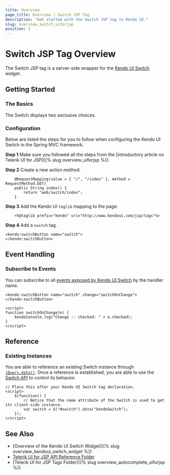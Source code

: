 ```yaml
---
title: Overview
page_title: Overview | Switch JSP Tag
description: "Get started with the Switch JSP tag in Kendo UI."
slug: overview_switch_uiforjsp
position: 1
---
```


# Switch JSP Tag Overview

The Switch JSP tag is a server-side wrapper for the [Kendo UI Switch](/api/javascript/ui/switch) widget.

## Getting Started

### The Basics

The Switch displays two exclusive choices.

### Configuration

Below are listed the steps for you to follow when configuring the Kendo UI Switch in the Spring MVC framework.

**Step 1** Make sure you followed all the steps from the [introductory article on Telerik UI for JSP]({% slug overview_uiforjsp %}).

**Step 2** Create a new action method.



        @RequestMapping(value = { "/", "/index" }, method = RequestMethod.GET)
        public String index() {
            return "web/switch/index";
        }

**Step 3** Add the Kendo UI `taglib` mapping to the page.



        <%@taglib prefix="kendo" uri="http://www.kendoui.com/jsp/tags"%>

**Step 4** Add a `switch` tag.



    <kendo:switchButton name="switch">
    </kendo:switchButton>

## Event Handling

### Subscribe to Events

You can subscribe to all [events exposed by Kendo UI Switch](/api/javascript/ui/switch#events) by the handler name.



    <kendo:switchButton name="switch" change="switchOnChange">
    </kendo:switchButton>

    <script>
    function switchOnChange(e) {
        kendoConsole.log("Change :: checked: " + e.checked);
    }
    </script>

## Reference

### Existing Instances

You are able to reference an existing Switch instance through [`jQuery.data()`](http://api.jquery.com/jQuery.data/). Once a reference is established, you are able to use the [Switch API](/api/javascript/ui/switch) to control its behavior.



    // Place this after your Kendo UI Switch tag declaration.
    <script>
        $(function() {
            // Notice that the name attribute of the Switch is used to get its client-side instance.
            var switch = $("#switch").data("kendoSwitch");
        });
    </script>

## See Also

* [Overview of the Kendo UI Switch Widget]({% slug overview_kendoui_switch_widget %})
* [Telerik UI for JSP API Reference Folder](/api/jsp/autocomplete/animation)
* [Telerik UI for JSP Tags Folder]({% slug overview_autocomplete_uiforjsp %})
